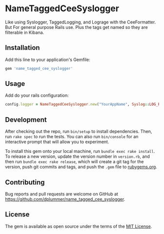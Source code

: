 # NameTaggedCeeSyslogger

Like using Syslogger, TaggedLogging, and Lograge with the CeeFormatter. But For
general purpose Rails use. Plus the tags get named so they are filterable in
Kibana.

## Installation

Add this line to your application's Gemfile:

```ruby
gem 'name_tagged_cee_syslogger'
```

## Usage

Add do your rails configuration:

```ruby
config.logger = NameTaggedCeeSyslogger.new("YourAppName", Syslog::LOG_PID, Syslog::LOG_LOCAL7)
```



## Development

After checking out the repo, run `bin/setup` to install dependencies. Then, run
`rake spec` to run the tests. You can also run `bin/console` for an interactive
prompt that will allow you to experiment.

To install this gem onto your local machine, run `bundle exec rake install`. To
release a new version, update the version number in `version.rb`, and then run
`bundle exec rake release`, which will create a git tag for the version, push
git commits and tags, and push the `.gem` file to
[rubygems.org](https://rubygems.org).

## Contributing

Bug reports and pull requests are welcome on GitHub at
https://github.com/dplummer/name_tagged_cee_syslogger.

## License

The gem is available as open source under the terms of the [MIT License](http://opensource.org/licenses/MIT).

